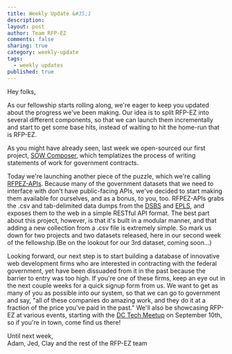 ```yaml
---
title: Weekly Update &#35;1
description:
layout: post
author: Team RFP-EZ
comments: false
sharing: true
category: weekly-update
tags:
  - weekly updates
published: true
---
```


Hey folks,

As our fellowship starts rolling along, we're eager to keep you updated about the progress we've been making. Our idea is to split RFP-EZ into several different components, so that we can launch them incrementally and start to get some base hits, instead of waiting to hit the home-run that is RFP-EZ.

As you might have already seen, last week we open-sourced our first project, [SOW Composer](http://www.github.com/presidential-innovation-fellows/sowcomposer), which templatizes the process of writing statements of work for government contracts.

Today we're launching another piece of the puzzle, which we're calling [RFPEZ-APIs](http://www.github.com/presidential-innovation-fellows/rfpez-apis). Because many of the government datasets that we need to interface with don't have public-facing APIs, we've decided to start making them available for ourselves, and as a bonus, to you, too. RFPEZ-APIs grabs the .csv and tab-delimited data dumps from the [DSBS](http://dsbs.sba.gov) and [EPLS](http://www.epls.gov/), and exposes them to the web in a simple RESTful API format. The best part about this project, however, is that it's built in a modular manner, and that adding a new collection from a .csv file is extremely simple. So mark us down for two projects and two datasets released, here in our second week of the fellowship.(Be on the lookout for our 3rd dataset, coming soon...)

Looking forward, our next step is to start building a database of innovative web development firms who are interested in contracting with the federal government, yet have been dissuaded from it in the past because the barrier to entry was too high. If you're one of these firms, keep an eye out in the next couple weeks for a quick signup form from us. We want to get as many of you as possible into our system, so that we can go to government and say, "all of these companies do amazing work, and they do it at a fraction of the price you've paid in the past." We'll also be showcasing RFP-EZ at various events, starting with the [DC Tech Meetup](http://www.meetup.com/DC-Tech-Meetup/events/39214262/) on September 10th, so if you're in town, come find us there!

Until next week,<br />
Adam, Jed, Clay and the rest of the RFP-EZ team